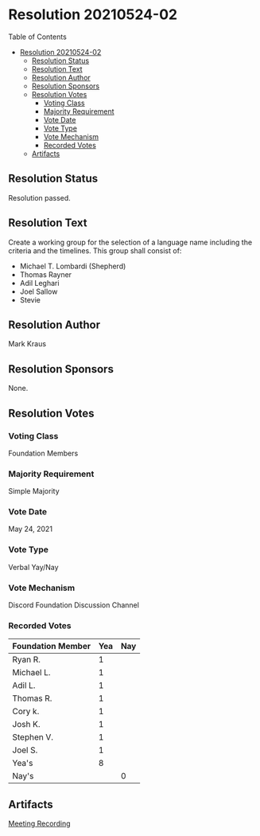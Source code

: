 # Resolution 20210524-02

Table of Contents

- [Resolution 20210524-02](#resolution-20210524-02)
  - [Resolution Status](#resolution-status)
  - [Resolution Text](#resolution-text)
  - [Resolution Author](#resolution-author)
  - [Resolution Sponsors](#resolution-sponsors)
  - [Resolution Votes](#resolution-votes)
    - [Voting Class](#voting-class)
    - [Majority Requirement](#majority-requirement)
    - [Vote Date](#vote-date)
    - [Vote Type](#vote-type)
    - [Vote Mechanism](#vote-mechanism)
    - [Recorded Votes](#recorded-votes)
  - [Artifacts](#artifacts)

## Resolution Status

Resolution passed.

## Resolution Text

Create a working group for the selection of a language name including the criteria and the timelines. This group shall consist of:

- Michael T. Lombardi (Shepherd)
- Thomas Rayner
- Adil Leghari
- Joel Sallow
- Stevie

## Resolution Author

Mark Kraus

## Resolution Sponsors

None.

## Resolution Votes

### Voting Class

Foundation Members

### Majority Requirement

Simple Majority

### Vote Date

May 24, 2021

### Vote Type

Verbal Yay/Nay

### Vote Mechanism

Discord Foundation Discussion Channel

### Recorded Votes

| Foundation Member | Yea | Nay |
|-------------------|-----|-----|
| Ryan R.           | 1   |     |
| Michael L.        | 1   |     |
| Adil L.           | 1   |     |
| Thomas R.         | 1   |     |
| Cory k.           | 1   |     |
| Josh K.           | 1   |     |
| Stephen V.        | 1   |     |
| Joel S.           | 1   |     |
| Yea's             | 8   |     |
| Nay's             |     | 0   |

## Artifacts

[Meeting Recording](https://github.com/markekraus/psharp/releases/download/2021-05-24-Emergency-Session/2021-05-24-Emergency-Session.mp3)

